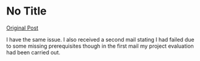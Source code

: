 # No Title

[Original Post](https://discourse.onlinedegree.iitm.ac.in/t/171141/218)

<p>I have the same issue. I also received a second mail stating I had failed due to some missing prerequisites though in the first mail my project evaluation had been carried out.</p>